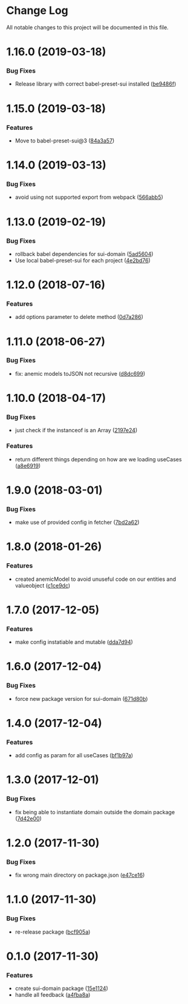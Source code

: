 # Change Log

All notable changes to this project will be documented in this file.

<a name="1.16.0"></a>
# 1.16.0 (2019-03-18)


### Bug Fixes

* Release library with correct babel-preset-sui installed ([be9486f](https://github.com/SUI-Components/sui/commit/be9486f))



<a name="1.15.0"></a>
# 1.15.0 (2019-03-18)


### Features

* Move to babel-preset-sui@3 ([84a3a57](https://github.com/SUI-Components/sui/commit/84a3a57))



<a name="1.14.0"></a>
# 1.14.0 (2019-03-13)


### Bug Fixes

* avoid using not supported export from webpack ([566abb5](https://github.com/SUI-Components/sui/commit/566abb5))



<a name="1.13.0"></a>
# 1.13.0 (2019-02-19)


### Bug Fixes

* rollback babel dependencies for sui-domain ([5ad5604](https://github.com/SUI-Components/sui/commit/5ad5604))
* Use local babel-preset-sui for each project ([4e2bd76](https://github.com/SUI-Components/sui/commit/4e2bd76))



<a name="1.12.0"></a>
# 1.12.0 (2018-07-16)


### Features

* add options parameter to delete method ([0d7a286](https://github.com/SUI-Components/sui/commit/0d7a286))



<a name="1.11.0"></a>
# 1.11.0 (2018-06-27)


### Bug Fixes

* fix: anemic models toJSON not recursive ([d8dc699](https://github.com/SUI-Components/sui/commit/d8dc699))



<a name="1.10.0"></a>
# 1.10.0 (2018-04-17)


### Bug Fixes

* just check if the instanceof is an Array ([2197e24](https://github.com/SUI-Components/sui/commit/2197e24))


### Features

* return different things depending on how are we loading useCases ([a8e6919](https://github.com/SUI-Components/sui/commit/a8e6919))



<a name="1.9.0"></a>
# 1.9.0 (2018-03-01)


### Bug Fixes

* make use of provided config in fetcher ([7bd2a62](https://github.com/SUI-Components/sui/commit/7bd2a62))



<a name="1.8.0"></a>
# 1.8.0 (2018-01-26)


### Features

* created anemicModel to avoid unuseful code on our entities and valueobject ([c1ce9dc](https://github.com/SUI-Components/sui/commit/c1ce9dc))



<a name="1.7.0"></a>
# 1.7.0 (2017-12-05)


### Features

* make config instatiable and mutable ([dda7d94](https://github.com/SUI-Components/sui/commit/dda7d94))



<a name="1.6.0"></a>
# 1.6.0 (2017-12-04)


### Bug Fixes

* force new package version for sui-domain ([671d80b](https://github.com/SUI-Components/sui/commit/671d80b))



<a name="1.4.0"></a>
# 1.4.0 (2017-12-04)


### Features

* add config as param for all useCases ([bf1b97a](https://github.com/SUI-Components/sui/commit/bf1b97a))



<a name="1.3.0"></a>
# 1.3.0 (2017-12-01)


### Bug Fixes

* fix being able to instantiate domain outside the domain package ([7d42e00](https://github.com/SUI-Components/sui/commit/7d42e00))



<a name="1.2.0"></a>
# 1.2.0 (2017-11-30)


### Bug Fixes

* fix wrong main directory on package.json ([e47ce16](https://github.com/SUI-Components/sui/commit/e47ce16))



<a name="1.1.0"></a>
# 1.1.0 (2017-11-30)


### Bug Fixes

* re-release package ([bcf905a](https://github.com/SUI-Components/sui/commit/bcf905a))



<a name="0.1.0"></a>
# 0.1.0 (2017-11-30)


### Features

* create sui-domain package ([15e1124](https://github.com/SUI-Components/sui/commit/15e1124))
* handle all feedback ([a4fba8a](https://github.com/SUI-Components/sui/commit/a4fba8a))



